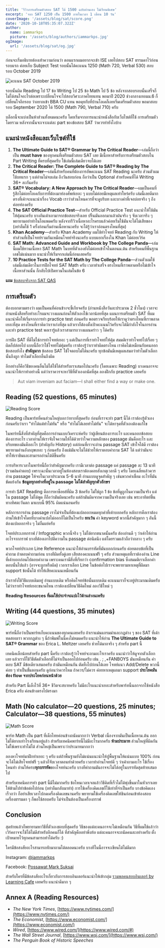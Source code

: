 ```yaml
---
title: 'รีวิวการเตรียมตัวสอบ SAT ได้ 1500 ฉบับอ่านเอง ไม่เรียนพิเศษ'
excerpt: 'จาก SAT 1250 เป็น 1500 ภายในเวลา 1 เดือน 10 วัน'
coverImage: '/assets/blog/sat/score.png'
date: '2020-10-18T05:35:07.322Z'
author:
  name: iammarkps
  picture: '/assets/blog/authors/iammarkps.jpg'
ogImage:
  url: '/assets/blog/sat/og.jpg'
---
```


ก่อนจะเริ่มอธิบายต้องเท้าความก่อนว่า ตอนแรกผมอยากจะเข้า ISE เลยไปสอบ SAT ธรรมดาไว้ก่อนรอบแรก ค่อยเก็บ Subject Test รอบนั้นได้คะแนน 1250 (Math 720, Verbal 530) สอบรอบ October 2019

![คะแนน SAT October 2019](/assets/blog/sat/sat-oct.png)

รอบนั้นผิด Reading ไป 17 ข้อ Writing ไป 25 ข้อ Math ไป 5 ข้อ หลังจากสอบรอบนั้นเสร็จก็ไม่ได้สนใจอะไรต่อเพราะเปลี่ยนใจจะไปสอบวิศวะภาคไทยแทน พอมาปี 2020 ช่วงกลางเทอมม.6 ก็เปลี่ยนใจอีกรอบ ว่าอยากเข้า BBA CU แทน พอคุยกับที่บ้านโอเคก็เลยเริ่มเตรียมตัวสอบ พอมาสอบรอบ September 2020 ได้ 1500 (Math 790, Verbal 710) ครับ

บล็อกนี้จะแบ่งเป็นห้าส่วนทั้งหมดนะครับ โดยเริ่มจากการแนะนำหนังสือกับเว็บไซต์ที่ใช้ การเตรียมตัวโดยรวม หลังจากนั้นจะเจาะแต่ละ part ของข้อสอบ SAT ว่าควรทำยังไงบ้าง

## แนะนำหนังสือและเว็บไซต์ที่ใช้

1. **The Ultimate Guide to SAT® Grammar by The Critical Reader**—เล่มนี้ถือว่าเป็น **must have** ของทุกคนที่เตรียมตัวสอบ SAT เลย มีเนื้อหาสำหรับการเตรียมตัวสอบใน Part Writing ที่ครบที่สุดครับ ใช้เล่มนี้เล่มเดียวจบได้เลย
2. **The Critical Reader: The Complete Guide to SAT® Reading by The Critical Reader**—เล่มนี้สำหรับคนที่ต้องการอัพคะแนน SAT Reading นะครับ ส่วนตัวผมใช้บทแรก ๆ แต่อ่านไม่จบเล่ม ถึงวันสอบก่อน ถือว่าเป็น Optional สำหรับคนที่ได้ Writing 36+ ละกันครับ
3. **SAT® Vocabulary: A New Approach by The Critical Reader**—ผมเป็นคนที่รู้สึกไม่ค่อยโอเคกับการที่ต้องมาท่องศัพท์เยอะ ๆ แบบไม่ค่อยมีเหตุผลเท่าใหร่ครับ เล่มนี้เลยดีมากตรงที่เค้าจะแนะนำเรื่อง Vocab เราว่าส่วนไหนควรที่จะดูบริบท และบางคำที่เจอบ่อยจริง ๆ ถึงค่อยท่องครับ
4. **The SAT Official Practice Test**—สำหรับ Official Practice Test แนะนำให้ใช้มันให้คุ้มนะครับ บางอันเค้าเอามาจากข้อสอบจริงเลย ปริ้นมันออกมาแล้วฝนจริง ๆ จับเวลาจริง ๆ พยายามอย่าทำในไอแพดครับ หลังจากรีวิวเนื้อหาอะไรครบแล้วค่อยเริ่มใช้มันจะได้ไม่เสียของ (อย่าลืมใช้ 1 ครั้งก่อนเริ่มอ่านเนื้อหานะครับ จะได้รู้ว่าเราอ่อนตรงไหนที่สุด)
5. **Khan Academy**—สำหรับ Khan Academy ผมใช้ทำโจทย์ Reading กับ Writing ให้ทำส่วนที่เป็นโจทย์รวมกันเหมือนโจทย์จริงนะครับ แบบแยกเรื่องใน Khan ไม่ค่อยเวิร์ค
6. **SAT Math: Advanced Guide and Workbook by The College Panda**—เล่มนี้ผมใช้ทวนเนื้อหา SAT Math ในบทที่ตัวเองยังไม่ค่อยเข้าใจในตอนม.ต้น สำหรับคนที่พื้นฐานเลขไม่แน่นมาก แนะนำให้เริ่มจากเล่มนี้ก่อนเลยครับ
7. **10 Practice Tests for the SAT Math by The College Panda**—ส่วนตัวผมใช้เล่มนี้เล่มเดียวในการฝึกโจทย์ SAT Math ครับ เวลาทำเสร็จ ตรงไหนที่เราพลาดหรือไม่เข้าใจเนื้อหาส่วนนั้น ก็กลับไปเปิดทวนในเล่มในข้อ 6

**แถม** [ข้อสอบจริงจาก SAT QAS](https://www.reddit.com/r/Sat/comments/cufsxg/all_qas_tests_and_scoring/)

## การเตรียมตัว

ต้องบอกตามตรงว่า ผมเป็นคนที่ค่อนข้างจะขี้เกียจครับ (อ่านหนังสือวันละประมาณ 2 ชั่วโมง) เวลาจะอ่านหนังสือหรือทำอะไรผมจะวางแผนก่อนให้ตัวเองใช้เวลาน้อยที่สุด แผนการเตรียมตัว SAT ที่ผมแนะนำคือให้เริ่มจากการทำ practice test ก่อนครับ พอตรวจเรียบร้อยให้เราดูว่าตรงไหนที่เราพลาดเยอะที่สุด ตรงไหนที่เราคิดว่าเราเก่งที่สุด แล้วเราก็ต้องตั้งเป้าคะแนนไว้ครับจะได้มีกำลังใจในการอ่านและทำ practice test พอเรารู้แล้วเราสามารถวางแผนคร่าว ๆ ได้ครับ

การฝึก SAT ที่ดีไม่ใช่การทำโจทย์เยอะ ๆ แต่เป็นการที่เราทำโจทย์ให้คุ้ม สมมติเราทำโจทย์ไปเรื่อย ๆ ผิดก็ปล่อยไป แบบนี้ถือว่าใช้โจทย์ไม่คุ้มครับ เราต้องรู้ว่าเราทำผิดตรงไหน เราคิดไม่เหมือนกับคนออกข้อสอบยังไง **สำคัญมาก** ข้อสอบ SAT ใช้ใจตอบไม่ได้นะครับ ทุกข้อมันมีเหตุผลเสมอว่าทำไมตัวเลือกนั้นถึงถูก ทำไมตัวเลือกอื่นถึงผิด 

อีกอย่างก็คือวิธีของคนอื่นไม่ได้ใช้ได้สำหรับเราเสมอไปนะครับ (โดยเฉพาะ Reading) บางคนอาจจะแนะนำให้เราทำอย่างนี้ แต่ว่าเราควรจะหาวิธีที่ตัวเองถนัดที่สุด ลองฝึกกับ practice เลยครับ

> Aut viam inveniam aut faciam—I shall either find a way or make one.

## Reading (52 questions, 65 minutes)

![Reading Score](/assets/blog/sat/reading-score.png)

Reading เป็นพาร์ทที่คนส่วนใหญ่บอกว่ายากที่สุดครับ ก่อนที่เราจะทำ part นี้ได้ เราต้องรู้ตัวเองก่อนครับว่าเรา "ทำได้แต่ทำไม่ทัน" หรือ "ทำไม่ได้เลยทำไม่ทัน" จะได้หาจุดที่ตัวเองต้องแก้ไข

ในพาร์ทนี้สิ่งที่สำคัญที่สุดคือการอ่านแบบวิเคราะห์ครับ ว่าผู้เขียนต้องการอะไร และคนออกข้อสอบต้องการอะไร เวลาอ่านให้เราจับใจความให้ได้ด้วยว่าใจความหลักของ passage มันคืออะไร และบริบทของมันคืออะไร (สำคัญกับ History) แต่ก่อนที่เราจะอ่าน passage SAT เข้าใจได้ดี เราต้องพยายามอ่านอังกฤษเยอะ ๆ ก่อนครับ ถึงแม้มันจะไม่ได้ช่วยให้เราตอบคำถาม SAT ได้ แต่ว่ามันจะทำให้เราชินและสามารถอ่านได้ดีขึ้นครับ 

การบริหารเวลาในพาร์ทนี้ถือว่าสำคัญมากครับ เรามีเวลาต่อ passage แค่ passage ละ 13 นาที (รวมฝนคำตอบ) เพราะฉะนั้นเวลาอยู่ในห้องสอบเราต้องคอยสังเกตุเวลาดี ๆ ครับ โดยเฉลี่ยแล้วควรอ่าน passage ให้จบในเวลาประมาณ 5-6 นาที อ่านแบบดูจุดสำคัญ ๆ เช่นพวกคำเชื่อม อะไรที่มันขัดแย้งกัน **ข้อมูลทุกอย่างที่อยู่ใน passage ไม่ได้สำคัญทุกตัวอักษร**

การทำ SAT Reading คือการหาช็อยส์ที่ผิด 3 ข้อครับ ไม่ใช่ถูก 1 ข้อ ข้อที่ดูถูกในความเป็นจริง แต่ใน passage ไม่ได้พูด ก็ถือว่ามันผิดนะครับ แต่ถ้ามันผิดจากความเป็นจริงเลย เช่น พระอาทิตย์ขึ้นทางทิศตะวันตก มาแบบนี้ 95% ผิดแน่นอนครับ 

หลักการการอ่าน passage เราไม่จำเป็นที่ต้องแปลออกหมดทุกคำที่เค้าบอกครับ หลักการคือเราต้องอ่านให้เข้าใจโดยที่บางคำแปลไม่ออกก็ไม่เป็นไรครับ **ยกเว้น** คำ keyword พวกนี้สำคัญมาก ๆ อันนี้ต้องแปลออกจริง ๆ ไม่งั้นแย่ครับ

โจทย์ประเภทกราฟ / Infographic พวกนี้จริง ๆ ไม่ได้ยากขนาดนั้นครับ ต้องอ่านดี ๆ ว่าเค้าให้อ่านอะไรจากกราฟ บางทีต้องเอาไปตีความใน passage ต่อนิดนึง แต่โดยรวมแล้วถือว่ากลาง ๆ ครับ

พวกโจทย์ประเภท Line Reference แนะนำให้อ่านบรรทัดที่มันบอกก่อนครับ ค่อยตอบข้อที่เป็นคำถาม ถ้าตอบคำถามก่อน บางทีผิดทั้งคู่เลย เสียสองคะแนนฟรี ๆ ครับ ส่วนเหตุผลที่เราต้องอ่าน Line ที่เค้าบอกก่อนไปตอบคำถาม เพราะคนเรามีสิ่งที่เรียกว่า confirmation bias ซึ่งสมมติเราเลือกคำตอบนั้นไปแล้ว (อาจจะถูกหรือผิด) เวลาเราเลือก Line ในข้อต่อไปเราจะพยายามหาเหตุที่ผิดมา support ข้อนั้นได้ ทำให้เสียคะแนนเหมือนกัน

ถ้าเรายังใช้วิธีแบบเดิมอยู่ อ่านแบบเดิม หรือคิดโจทย์ข้อนั้นแบบเดิม คะแนนเราก็จะอยู่ประมาณเดิมครับ ไม่ว่าเราทำโจทย์เยอะขนาดไหน เราต้องเปลี่ยนวิธีคิดใหม่ ลองวิธีใหม่ ๆ

**Reading Resources ที่ผมใช้ประจำจะแปะไว้ด้านล่างนะครับ**

## Writing (44 questions, 35 minutes)

![Writing Score](/assets/blog/sat/writing-score.png)

พาร์ทนี้ถือว่าเป็นพาร์ทเก็บคะแนนของทุกคนเลยครับ ถ้าเราแม่นแกรมม่าและกฎต่าง ๆ ของ SAT ที่เค้าทดสอบเรา พวกกฎต่าง ๆ นี่ถ้าพิมพ์ในนี้คงไม่หมดครับ แนะนำให้อ่าน **The Ultimate Guide to SAT® Grammar** ของ Erica L. Meltzer เลยครับ ช่วยได้มากจริง ๆ สำหรับ part นี้

เทคนิคเล็กน้อยสำหรับ part นี้ครับ เราต้องรู้ว่าโจทย์จะถามอะไรเราครับ แนะนำว่าให้ดูจากตัวเลือกเลย แล้วเราก็ใช้วิธีตัดตัวเลือกที่ไม่จำเป็นออกไปก่อนครับ เช่น . ; ,+FANBOYS มันเหมือนกัน คำตอบ SAT มีข้อเดียวเสมอครับ ถ้ามันเหมือนกัน ตัดทิ้งไปก่อนได้เลย โจทย์แนว Add/Delete พวกนี้ค่อย ๆ ทำเป็นขั้นตอนครับ ดูก่อนว่าควรไหม ถ้าควร/ไม่ควร ค่อยหาเหตุผลมา support **ประโยคมันต้อง flow จากประโยคก่อนหน้าด้วย**

สำหรับ Part นี้เล็งไว้ที่ 36+ ชีวิตจะสบายครับ ไม่มีอะไรแนะนำเยอะสำหรับพาร์ทนี้นอกจากใช้หนังสือ Erica ครับ ค่อนข้างตรงไปตรงมา

## Math (No calculator—20 questions, 25 minutes; Calculator—38 questions, 55 minutes)

![Math Score](/assets/blog/sat/math-score.png)

พาร์ท Math เป็น part ที่เด็กไทยค่อนข้างถนัดมากกว่า Verbal เนื่องจากมันเป็นเนื้อหาม.ต้น ออกไม่ได้ยากเท่าโรงเรียนอยู่แล้ว สำหรับเทคนิคพาร์ทนี้ไม่มีอะไรมากครับ **ห้ามประมาท** ส่วนใหญ่ที่ผิดกันไม่ใช่เพราะทำไม่ได้ ส่วนใหญ่เป็นเพราะว่าประมาทมากกว่า 

ลองหาโจทย์มาฝึกทำเยอะ ๆ ครับ แต่ถ้าพื้นฐานยังไม่แน่นแนะนำให้ปูพื้นฐานให้แน่นแบบ 100% ก่อน จะได้ไม่เสียโจทย์ฟรี ๆ แล้วก็จับเวลาตอนทำด้วยครับ เวลาทำอ่านโจทย์ดี ๆ ว่าเค้าถามอะไร ใช้เรื่องไหนทำ อ่านให้ครบ**ทุกบรรทัด**ของโจทย์นะครับ บางทีคำถามมันอาจจะไม่ได้อยู่ในบรรทัดสุดท้ายเสมอไป

สำหรับเทคนิคการทำ part นี้มีไม่มากครับ ข้อไหนเวลาเจอแล้ววิธีคิดที่เร็วไม่ได้พุ่งขึ้นมาในหัวเราเลย ให้ข้ามไปทำข้อต่อไปก่อน (อย่าลืมกลับมาทำ) การใช้เครื่องคิดเลขก็ใช้เท่าที่จำเป็นครับ บางข้อคิดเองเร็วกว่า ก็อย่าเสียเวลาไปกดเครื่องคิดเลขนานครับ พยายามใช้เครื่องคิดเลขให้ชินก่อนเข้าห้องสอบ เครื่องธรรมดา ๆ ก็พอใช้สอบครับ ไม่จำเป็นต้องเป็นเครื่องกราฟ


## Conclusion

สุดท้ายแล้วก็พยายามหาวิธีที่ตัวเองชอบที่สุดครับ วิธีของแต่ละคนอาจจะไม่เหมือนกัน วิธีที่ผมใช้แล้วว่าเวิร์คอาจจะใช้ได้ไม่ดีสำหรับอีกคนก็ได้ ที่สำคัญคืออย่าพึ่งท้อ แต่ละคนอาจจะถนัดคนละอย่างครับ ตั้งเป้าหมายไว้ทุกคนสามารถทำได้ครับ :)

ใครมีข้อสงสัยอะไรสามารถทักมาถามได้ตลอดนะครับ บางทีในนี้อาจจะเขียนได้ไม่ดีมาก

Instagram: [@iammarkps](https://www.instagram.com/iammarkps/)

Facebook: [Possawat Mark Suksai](https://www.facebook.com/markposswat/)

สำหรับใครที่มีข้อสงสัยอะไรเกี่ยวกับการสอบอินเตอร์แนะนำให้เข้ากลุ่ม [รวมพลคนสอบอินเตอร์ by Learning Cafe](https://www.facebook.com/groups/1669234313171472) เลยครับ แนะนำดีมาก ๆ

## Annex A (Reading Resources)

- *The New York Times*, [https://www.nytimes.com/](https://www.nytimes.com/)
- *The Economist*, [https://www.economist.com/](https://www.economist.com/)
- *Wired*, [https://www.wired.com/](https://www.wired.com/#)
- *The Wall Street Journal*, [https://www.wsj.com/](https://www.wsj.com/)
- *The Penguin Book of Historic Speeches*





